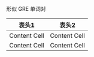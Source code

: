形似 GRE 单词对

| 表头1  | 表头2|
| ------------- | ------------- |
| Content Cell  | Content Cell  |
| Content Cell  | Content Cell  |
